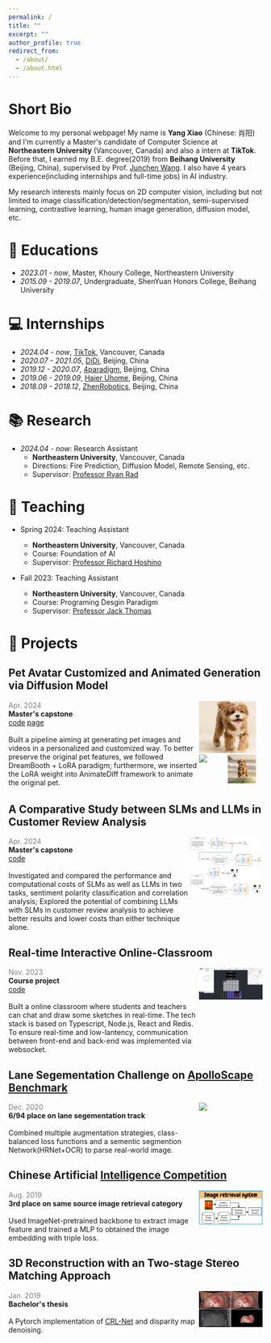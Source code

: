 ```yaml
---
permalink: /
title: ""
excerpt: ""
author_profile: true
redirect_from: 
  - /about/
  - /about.html
---
```


# Short Bio
Welcome to my personal webpage! My name is **Yang Xiao** (Chinese: 肖阳) and I'm currently a Master's candidate of Computer Science at **Northeastern University** (Vancouver, Canada) and also a intern at **TikTok**. Before that, I earned my B.E. degree(2019) from **Beihang University** (Beijing, China), supervised by Prof. [Junchen Wang](https://mrs.buaa.edu.cn/?page_id=18). I also have 4 years experience(including internships and full-time jobs) in AI industry.

My research interests mainly focus on 2D computer vision, including but not limited to image classification/detection/segmentation, semi-supervised learning, contrastive learning, human image generation, diffusion model, etc. 


# 📖 Educations
- *2023.01 - now*, Master, Khoury College, Northeastern University
- *2015.09 - 2019.07*, Undergraduate, ShenYuan Honors College, Beihang University

# 💻 Internships
- *2024.04 - now*, [TikTok](https://www.tiktok.com/), Vancouver, Canada
- *2020.07 - 2021.05*, [DiDi](https://www.didiglobal.com/), Beijing, China
- *2019.12 - 2020.07*, [4paradigm](https://www.4paradigm.com/), Beijing, China
- *2019.06 - 2019.09*, [Haier Uhome](https://www.haier.com/business/smarthome/product/?spm=cn.business_smarthome_pc.header_qwzn_20210512.3), Beijing, China
- *2018.09 - 2018.12*, [ZhenRobotics](http://zhenrobot.com/index_en.html), Beijing, China

# 📚 Research
- *2024.04 - now*: Research Assistant
  * **Northeastern University**, Vancouver, Canada
  * Directions: Fire Prediction, Diffusion Model, Remote Sensing, etc.
  * Supervisor: [Professor Ryan Rad](https://www.khoury.northeastern.edu/home/rrad/)

# 📝 Teaching
- Spring 2024: Teaching Assistant
  * **Northeastern University**, Vancouver, Canada
  * Course: Foundation of AI
  * Supervisor: [Professor Richard Hoshino](https://www.richardhoshino.com)

- Fall 2023: Teaching Assistant
  * **Northeastern University**, Vancouver, Canada
  * Course: Programing Desgin Paradigm
  * Supervisor: [Professor Jack Thomas](https://drjackthomas.ca/)


# 🔧 Projects

## Pet Avatar Customized and Animated Generation via Diffusion Model
<div style="display: flex;">
  <div style="width: 75%;">
    <span style="color: grey">Apr. 2024</span><br />
    <span style="font-weight: bold">Master's capstone</span><br />
    <a href="https://github.com/rorschach-xiao/PetAvatar">code</a>
    <a href="https://rorschach-xiao.github.io/PetAvatar-Gallery/">page</a><br />
    <br />
    <div>
    Built a pipeline aiming at generating pet images and videos in a personalized and customized way. To better preserve the original pet features, we followed DreamBooth + LoRA paradigm; furthermore, we inserted the LoRA weight into AnimateDiff framework to animate the original pet.
    </div>
  </div>
  <div style="width: 25%;">
    <img src='images/pet-ori.jpg' height="60%" width="90%" >
    <img src='images/pet-1.gif' width="45%" style="float: left">
    <img src='images/pet-2.png' width="45%" style="float: left">
  </div>
</div>


## A Comparative Study between SLMs and LLMs in Customer Review Analysis
<div style="display: flex;">
  <div style="width: 75%;">
    <span style="color: grey">Apr. 2024</span><br />
    <span style="font-weight: bold">Master's capstone</span><br />
    <a href="https://github.com/rorschach-xiao/CS7980-Capstone">code</a><br />
    <br />
    <div>
    Investigated and compared the performance and computational costs of SLMs as well as LLMs in two tasks, sentiment polarity classification and correlation analysis; Explored the potential of combining LLMs with SLMs in customer review analysis to achieve better results and lower costs than either technique alone.
    </div>
  </div>
  <div style="width: 30%;">
    <img src='images/Capstone-task1.png' width="100%">
    <img src='images/Capstone-task2.png' width="100%">
  </div>
</div>


## Real-time Interactive Online-Classroom
<div style="display: flex;">
  <div style="width: 75%;">
    <span style="color: grey">Nov. 2023</span><br />
    <span style="font-weight: bold">Course project</span><br />
    <a href="https://github.com/rorschach-xiao/CalcSheetPro">code</a><br />
    <br />
    <div>
    Built a online classroom where students and teachers can chat and draw some sketches in real-time. The tech stack is based on Typescript, Node.js, React and Redis. To ensure real-time and low-lantency, communication between front-end and back-end was implemented via websocket.
    </div>
  </div>
  <div style="width: 25%;">
    <img src='images/classroom.png' width="100%">
  </div>
</div>


## Lane Segementation Challenge on [ApolloScape Benchmark](https://apolloscape.auto/leader_board.html)
<div style="display: flex;">
  <div style="width: 75%;">
    <span style="color: grey">Dec. 2020</span><br />
    <span style="font-weight: bold">6/94 place on lane segementation track</span><br />
    <br />
    <div>
    Combined multiple augmentation strategies, class-balanced loss functions and a sementic segmention Network(HRNet+OCR) to parse real-world image.
    </div>
  </div>
  <div style="width: 25%;">
    <img src='images/lane-segmentation.gif' width="100%">
  </div>
</div>

## Chinese Artificial [Intelligence Competition](https://ai.xm.gov.cn/competition/project-detail.html?id=9ee396fad04a4d2eb88118a30c0d4a5d&competeId=0c8ce75d26e840b1b9ffd10633d6a9bf)
<div style="display: flex;">
  <div style="width: 75%;">
    <span style="color: grey">Aug. 2019</span><br />
    <span style="font-weight: bold">3rd place on same source image retrieval category</span><br />
    <br />
    <div>
    Used ImageNet-pretrained backbone to extract image feature and trained a MLP to obtained the image embedding with triple loss.
    </div>
  </div>
  <div style="width: 25%;">
    <img src='images/image-retrieval-system.png' width="100%">
  </div>
</div>

## 3D Reconstruction with an Two-stage Stereo Matching Approach
<div style="display: flex;">
  <div style="width: 75%;">
    <span style="color: grey">Jan. 2019</span><br />
    <span style="font-weight: bold">Bachelor's thesis</span><br />
    <br />
    <div>
    A Pytorch implementation of <a href='https://openaccess.thecvf.com/content_ICCV_2017_workshops/papers/w17/Pang_Cascade_Residual_Learning_ICCV_2017_paper.pdf'>CRL-Net</a> and disparity map denoising.
    </div>
  </div>
  <div style="width: 25%;">
    <img src='images/3Dreconstruction.jpeg' width="100%">
  </div>
</div>


